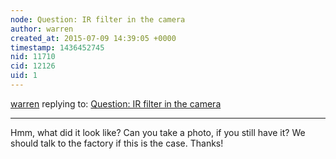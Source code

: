 ```yaml
---
node: Question: IR filter in the camera
author: warren
created_at: 2015-07-09 14:39:05 +0000
timestamp: 1436452745
nid: 11710
cid: 12126
uid: 1
---
```




[warren](../profile/warren) replying to: [Question: IR filter in the camera](../notes/Ripingill/03-21-2015/question-ir-filter-in-the-camera)

----
Hmm, what did it look like? Can you take a photo, if you still have it? We should talk to the factory if this is the case. Thanks!